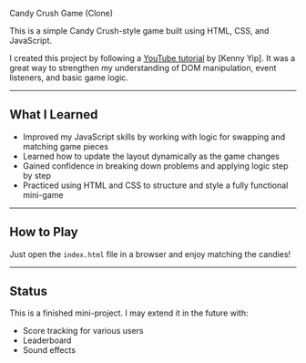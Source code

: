 Candy Crush Game (Clone)

This is a simple Candy Crush-style game built using HTML, CSS, and JavaScript.

I created this project by following a [YouTube tutorial]((https://youtu.be/8yIKZQMGi0A)) by [Kenny Yip]. It was a great way to strengthen my understanding of DOM manipulation, event listeners, and basic game logic.

---

##  What I Learned
- Improved my JavaScript skills by working with logic for swapping and matching game pieces
- Learned how to update the layout dynamically as the game changes
- Gained confidence in breaking down problems and applying logic step by step
- Practiced using HTML and CSS to structure and style a fully functional mini-game

---

##  How to Play
Just open the `index.html` file in a browser and enjoy matching the candies!

---

##  Status
This is a finished mini-project. I may extend it in the future with:
- Score tracking for various users
- Leaderboard
- Sound effects
